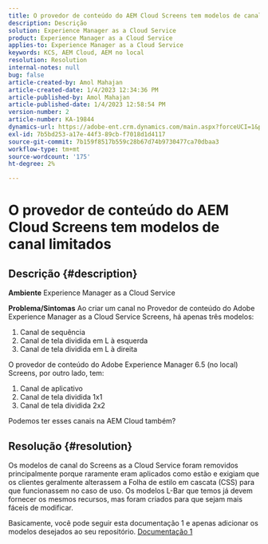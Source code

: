 ```yaml
---
title: O provedor de conteúdo do AEM Cloud Screens tem modelos de canal limitados
description: Descrição
solution: Experience Manager as a Cloud Service
product: Experience Manager as a Cloud Service
applies-to: Experience Manager as a Cloud Service
keywords: KCS, AEM Cloud, AEM no local
resolution: Resolution
internal-notes: null
bug: false
article-created-by: Amol Mahajan
article-created-date: 1/4/2023 12:34:36 PM
article-published-by: Amol Mahajan
article-published-date: 1/4/2023 12:58:54 PM
version-number: 2
article-number: KA-19844
dynamics-url: https://adobe-ent.crm.dynamics.com/main.aspx?forceUCI=1&pagetype=entityrecord&etn=knowledgearticle&id=2c06cc21-2c8c-ed11-81ad-6045bd0061cb
exl-id: 7b5bd253-a17e-44f3-89cb-f7018d1d4117
source-git-commit: 7b159f8517b559c28b67d74b9730477ca70dbaa3
workflow-type: tm+mt
source-wordcount: '175'
ht-degree: 2%

---
```


# O provedor de conteúdo do AEM Cloud Screens tem modelos de canal limitados

## Descrição {#description}

<b>Ambiente</b>
Experience Manager as a Cloud Service


<b>Problema/Sintomas</b>
Ao criar um canal no Provedor de conteúdo do Adobe Experience Manager as a Cloud Service Screens, há apenas três modelos:

1. Canal de sequência
2. Canal de tela dividida em L à esquerda
3. Canal de tela dividida em L à direita




O provedor de conteúdo do Adobe Experience Manager 6.5 (no local) Screens, por outro lado, tem:

1. Canal de aplicativo
2. Canal de tela dividida 1x1
3. Canal de tela dividida 2x2


Podemos ter esses canais na AEM Cloud também?


## Resolução {#resolution}


Os modelos de canal do Screens as a Cloud Service foram removidos principalmente porque raramente eram aplicados como estão e exigiam que os clientes geralmente alterassem a Folha de estilo em cascata (CSS) para que funcionassem no caso de uso.
Os modelos L-Bar que temos já devem fornecer os mesmos recursos, mas foram criados para que sejam mais fáceis de modificar.

Basicamente, você pode seguir esta documentação 1 e apenas adicionar os modelos desejados ao seu repositório.
[Documentação 1](https://experienceleague.adobe.com/docs/experience-manager-screens/user-guide/developing/creating-custom-templates-multizone-layouts.html?lang=en)
